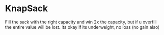 # KnapSack

Fill the sack with the right capacity and win 2x the capacity, but if u overfill the entire value will be lost. Its okay if its underweight, no loss (no gain also)
